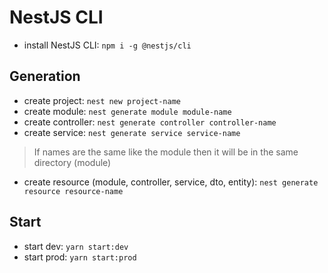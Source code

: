 # NestJS CLI

- install NestJS CLI: ```npm i -g @nestjs/cli```

## Generation

- create project: ```nest new project-name```
- create module: ```nest generate module module-name```
- create controller: ```nest generate controller controller-name```
- create service: ```nest generate service service-name```
> If names are the same like the module then it will be in the same directory (module)
- create resource (module, controller, service, dto, entity): ```nest generate resource resource-name```

## Start

- start dev: ```yarn start:dev```
- start prod: ```yarn start:prod```